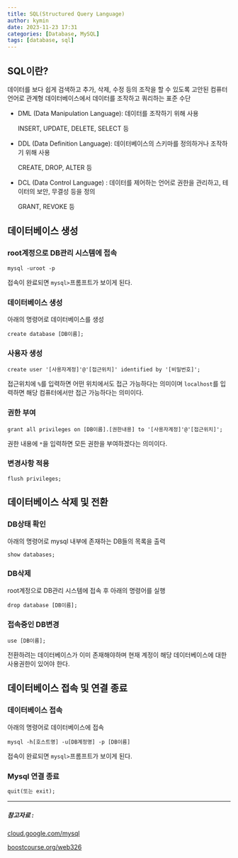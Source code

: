 ```yaml
---
title: SQL(Structured Query Language)
author: kymin
date: 2023-11-23 17:31
categories: [Database, MySQL]
tags: [database, sql]
---
```



## SQL이란?

데이터를 보다 쉽게 검색하고 추가, 삭제, 수정 등의 조작을 할 수 있도록 고안된 컴퓨터 언어로 관계형 데이터베이스에서 데이터를 조작하고 쿼리하는 표준 수단

- DML (Data Manipulation Language): 데이터를 조작하기 위해 사용

  INSERT, UPDATE, DELETE, SELECT 등

- DDL (Data Definition Language): 데이터베이스의 스키마를 정의하거나 조작하기 위해 사용

  CREATE, DROP, ALTER 등

- DCL (Data Control Language) : 데이터를 제어하는 언어로 권한을 관리하고, 테이터의 보안, 무결성 등을 정의

  GRANT, REVOKE 등

## 데이터베이스 생성

### root계정으로 DB관리 시스템에 접속

```shell
mysql -uroot -p
```

접속이 완료되면 `mysql>`프롬프트가 보이게 된다.

### 데이터베이스 생성

아래의 명령어로 데이터베이스를 생성

```shell
create database [DB이름];
```

### 사용자 생성

```shell
create user '[사용자계정]'@'[접근위치]' identified by '[비밀번호]';
```

접근위치에 `%`를 입력하면 어떤 위치에서도 접근 가능하다는 의미이며 `localhost`를 입력하면 해당 컴퓨터에서만 접근 가능하다는 의미이다.

### 권한 부여

```shell
grant all privileges on [DB이름].[권한내용] to '[사용자계정]'@'[접근위치]';
```

권한 내용에 `*`을 입력하면 모든 권한을 부여하겠다는 의미이다.

### 변경사항 적용

```shell
flush privileges;
```

## 데이터베이스 삭제 및 전환

### DB상태 확인

아래의 명령어로 mysql 내부에 존재하는 DB들의 목록을 출력

```shell
show databases;
```

### DB삭제

 root계정으로 DB관리 시스템에 접속 후 아래의 명령어를 실행

```shell
drop database [DB이름];
```

### 접속중인 DB변경

```shell
use [DB이름];
```

전환하려는 데이터베이스가 이미 존재해야하며 현재 계정이 해당 데이터베이스에 대한 사용권한이 있어야 한다.

## 데이터베이스 접속 및 연결 종료

### 데이터베이스 접속

아래의 명령어로 데이터베이스에 접속

```shell
mysql -h[호스트명] -u[DB계정명] -p [DB이름]
```

접속이 완료되면 `mysql>`프롬프트가 보이게 된다.

### Mysql 연결 종료

```sql
quit(또는 exit);
```



-----

##### 참고자료 : 

[cloud.google.com/mysql](https://cloud.google.com/mysql?hl=ko)

[boostcourse.org/web326](https://www.boostcourse.org/web326/)

